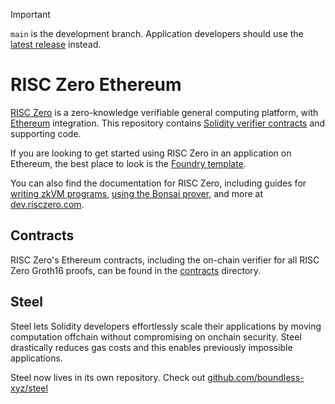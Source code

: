 > [!IMPORTANT]
> `main` is the development branch.
> Application developers should use the [latest release](https://github.com/risc0/risc0-ethereum/releases) instead.

# RISC Zero Ethereum

[RISC Zero] is a zero-knowledge verifiable general computing platform, with [Ethereum] integration.
This repository contains [Solidity verifier contracts][contracts] and supporting code.

If you are looking to get started using RISC Zero in an application on Ethereum, the best place to look is the [Foundry template][template].

You can also find the documentation for RISC Zero, including guides for [writing zkVM programs][risc0-quickstart], [using the Bonsai prover][bonsai-quickstart], and more at [dev.risczero.com].

## Contracts

RISC Zero's Ethereum contracts, including the on-chain verifier for all RISC Zero Groth16 proofs, can be found in the [contracts] directory.

## Steel

Steel lets Solidity developers effortlessly scale their applications by moving computation offchain without compromising on onchain security. Steel drastically reduces gas costs and this enables previously impossible applications.

Steel now lives in its own repository. Check out [github.com/boundless-xyz/steel](https://github.com/boundless-xyz/steel)

[RISC Zero]: https://github.com/risc0/risc0
[Ethereum]: https://ethereum.org/
[contracts]: ./contracts
[examples directory]: ./examples
[template]: https://github.com/risc0/risc0-foundry-template
[dev.risczero.com]: https://dev.risczero.com
[risc0-quickstart]: https://dev.risczero.com/api/zkvm/quickstart
[bonsai-quickstart]: https://dev.risczero.com/bonsai
[alloy]: https://github.com/alloy-rs
